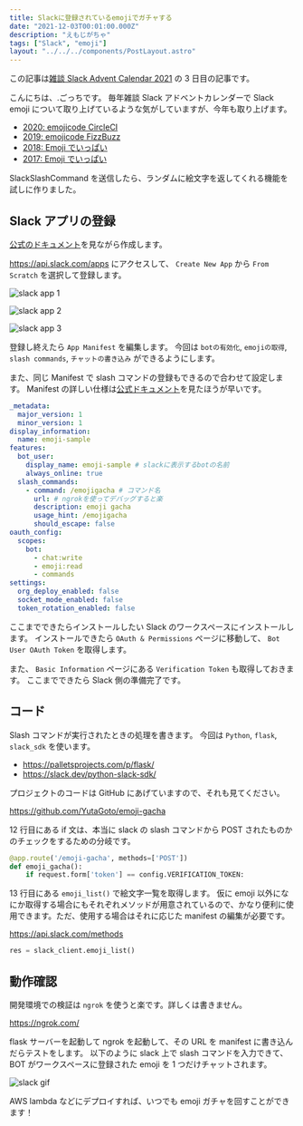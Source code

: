 ```yaml
---
title: Slackに登録されているemojiでガチャする
date: "2021-12-03T00:01:00.000Z"
description: "えもじがちゃ"
tags: ["Slack", "emoji"]
layout: "../../../components/PostLayout.astro"
---
```


この記事は[雑談 Slack Advent Calendar 2021](https://adventar.org/calendars/6233) の 3 日目の記事です。

こんにちは、.ごっちです。
毎年雑談 Slack アドベントカレンダーで Slack emoji について取り上げているような気がしていますが、今年も取り上げます。

- [2020: emojicode CircleCI](https://dev.to/yutagoto/emojicode-circleci-5egn)
- [2019: emojicode FizzBuzz](https://dev.to/yutagoto/emojicode-fizzbuzz-4akl)
- [2018: Emoji でいっぱい](https://medium.com/@gggooottto/emoji%E3%81%A7%E3%81%84%E3%81%A3%E3%81%B1%E3%81%84-a8f63d02ebb1)
- [2017: Emoji でいっぱい](https://medium.com/@gggooottto/emoji%E3%81%A7%E3%81%84%E3%81%A3%E3%81%B1%E3%81%84-f5bcca95c24)

SlackSlashCommand を送信したら、ランダムに絵文字を返してくれる機能を試しに作りました。

## Slack アプリの登録

[公式のドキュメント](https://api.slack.com/authentication/basics)を見ながら作成します。

https://api.slack.com/apps にアクセスして、 `Create New App` から `From Scratch` を選択して登録します。

![slack app 1](/blog/assets/images//posts/20211203-emoji-gacha/app1.png)

![slack app 2](/blog/assets/images//posts/20211203-emoji-gacha/app2.png)

![slack app 3](/blog/assets/images//posts/20211203-emoji-gacha/app3.png)

登録し終えたら `App Manifest` を編集します。
今回は `botの有効化`, `emojiの取得`, `slash commands`, `チャットの書き込み` ができるようにします。

また、同じ Manifest で slash コマンドの登録もできるので合わせて設定します。
Manifest の詳しい仕様は[公式ドキュメント](https://api.slack.com/reference/manifests)を見たほうが早いです。

```yaml
_metadata:
  major_version: 1
  minor_version: 1
display_information:
  name: emoji-sample
features:
  bot_user:
    display_name: emoji-sample # slackに表示するbotの名前
    always_online: true
  slash_commands:
    - command: /emojigacha # コマンド名
      url: # ngrokを使ってデバッグすると楽
      description: emoji gacha
      usage_hint: /emojigacha
      should_escape: false
oauth_config:
  scopes:
    bot:
      - chat:write
      - emoji:read
      - commands
settings:
  org_deploy_enabled: false
  socket_mode_enabled: false
  token_rotation_enabled: false
```

ここまでできたらインストールしたい Slack のワークスペースにインストールします。
インストールできたら `OAuth & Permissions` ページに移動して、 `Bot User OAuth Token` を取得します。

また、 `Basic Information` ページにある `Verification Token` も取得しておきます。
ここまでできたら Slack 側の準備完了です。

## コード

Slash コマンドが実行されたときの処理を書きます。 今回は `Python`, `flask`, `slack_sdk` を使います。

- https://palletsprojects.com/p/flask/
- https://slack.dev/python-slack-sdk/

プロジェクトのコードは GitHub にあげていますので、それも見てください。

https://github.com/YutaGoto/emoji-gacha

12 行目にある if 文は、本当に slack の slash コマンドから POST されたものかのチェックをするための分岐です。

```py
@app.route('/emoji-gacha', methods=['POST'])
def emoji_gacha():
    if request.form['token'] == config.VERIFICATION_TOKEN:
```

13 行目にある `emoji_list()` で絵文字一覧を取得します。 仮に emoji 以外になにか取得する場合にもそれぞれメソッドが用意されているので、かなり便利に使用できます。ただ、使用する場合はそれに応じた manifest の編集が必要です。

https://api.slack.com/methods

```py
res = slack_client.emoji_list()
```

## 動作確認

開発環境での検証は `ngrok` を使うと楽です。詳しくは書きません。

https://ngrok.com/

flask サーバーを起動して ngrok を起動して、その URL を manifest に書き込んだらテストをします。
以下のように slack 上で slash コマンドを入力できて、BOT がワークスペースに登録された emoji を 1 つだけチャットされます。

![slack gif](/blog/assets/images//posts/20211203-emoji-gacha/slack.gif)

AWS lambda などにデプロイすれば、いつでも emoji ガチャを回すことができます！
